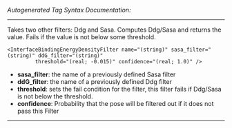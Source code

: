 _Autogenerated Tag Syntax Documentation:_

---
Takes two other filters: Ddg and Sasa. Computes Ddg/Sasa and returns the value. Fails if the value is not below some threshold.

```
<InterfaceBindingEnergyDensityFilter name="(string)" sasa_filter="(string)" ddG_filter="(string)"
         threshold="(real; -0.015)" confidence="(real; 1.0)" />
```

-   **sasa_filter**: the name of a previously defined Sasa filter
-   **ddG_filter**: the name of a previously defined Ddg filter
-   **threshold**: sets the fail condition for the filter, this filter fails if Ddg/Sasa is not below the threshold.
-   **confidence**: Probability that the pose will be filtered out if it does not pass this Filter

---
